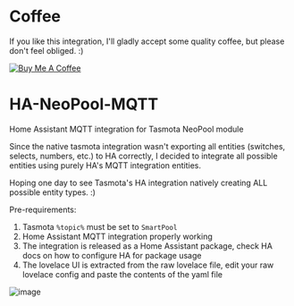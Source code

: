 # Coffee

If you like this integration, I'll gladly accept some quality coffee, but please don't feel obliged. :)

<a href="https://www.buymeacoffee.com/alexdelprete" target="_blank"><img src="https://www.buymeacoffee.com/assets/img/custom_images/black_img.png" alt="Buy Me A Coffee" style="height: auto !important;width: auto !important;" ></a><br>

# HA-NeoPool-MQTT
Home Assistant MQTT integration for Tasmota NeoPool module

Since the native tasmota integration wasn't exporting all entities (switches, selects, numbers, etc.) to HA correctly, I decided to integrate all possible entities using purely HA's MQTT integration entities.

Hoping one day to see Tasmota's HA integration natively creating ALL possible entity types. :)

Pre-requirements:

1. Tasmota `%topic%` must be set to `SmartPool`
2. Home Assistant MQTT integration properly working
3. The integration is released as a Home Assistant package, check HA docs on how to configure HA for package usage
4. The lovelace UI is extracted from the raw lovelace file, edit your raw lovelace config and paste the contents of the yaml file

![image](https://github.com/alexdelprete/HA-NeoPool-MQTT/assets/7027842/fd404be8-448e-441a-8352-a875f178dfd1)
